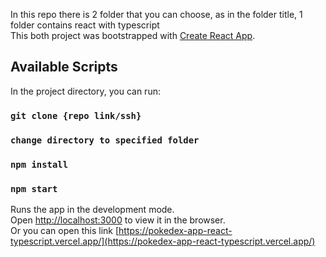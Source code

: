 In this repo there is 2 folder that you can choose, as in the folder title, 1 folder contains react with typescript<br />
This both project was bootstrapped with [Create React App](https://github.com/facebook/create-react-app).



## Available Scripts

In the project directory, you can run:

### `git clone {repo link/ssh}`

### `change directory to specified folder`

### `npm install`

### `npm start`

Runs the app in the development mode.<br />
Open [http://localhost:3000](http://localhost:3000) to view it in the browser.<br />
Or you can open this link [https://pokedex-app-react-typescript.vercel.app/](https://pokedex-app-react-typescript.vercel.app/)